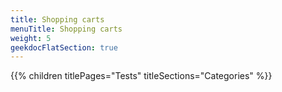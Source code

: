 ```yaml
---
title: Shopping carts
menuTitle: Shopping carts
weight: 5 
geekdocFlatSection: true
---
```


{{% children titlePages="Tests" titleSections="Categories" %}}
